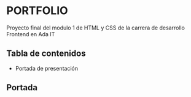 <h1>PORTFOLIO</h1>

Proyecto final del modulo 1 de HTML y CSS de la carrera de desarrollo Frontend en Ada IT

<h2>Tabla de contenidos</h2>
<ul>
<li><a id="presentacion">Portada de presentación</a></li>
</ul>

<h2 name="presentación">Portada</h2>



